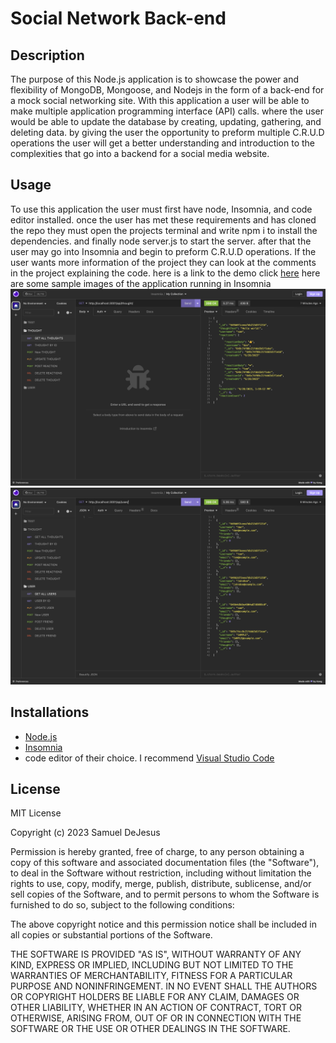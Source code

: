 # Social Network Back-end

## Description
The purpose of this Node.js application is to showcase the power and flexibility of MongoDB, Mongoose, and Nodejs in the form of a back-end for a mock social networking site. With this application a user will be able to make multiple application programming interface (API) calls. where the user would be able to update the database by creating, updating, gathering, and deleting data. by giving the user the opportunity to preform multiple C.R.U.D operations the user will get a better understanding and introduction to the complexities that go into a backend for a social media website.

## Usage

 To use this application the user must first have node, Insomnia, and code editor installed. once the user has met these requirements and has cloned the repo they must open the projects terminal and write npm i to install the dependencies. and finally node server.js to start the server. after that the user may go into Insomnia and begin to preform C.R.U.D operations. If the user wants more information of the project they can look at the comments in the project explaining the code. here is a link to the demo click [here](https://drive.google.com/file/d/1KBNRHmjOck8Guk1THne5yq-zSS4JZOM7/view)
 here are some sample images of the application running in Insomnia
 !['example of the api working in insomnia'](./images/Screenshot%202023-06-28%20at%202.07.07%20PM.png)
 !['example of the api working in insomnia'](./images/Screenshot%202023-06-28%20at%202.07.21%20PM.png)

 ## Installations

 - [Node.js](https://nodejs.org/en)
 - [Insomnia](https://insomnia.rest/)
 - code editor of their choice. I recommend [Visual Studio Code](https://code.visualstudio.com/)

 ## License

 MIT License

Copyright (c) 2023 Samuel DeJesus

Permission is hereby granted, free of charge, to any person obtaining a copy
of this software and associated documentation files (the "Software"), to deal
in the Software without restriction, including without limitation the rights
to use, copy, modify, merge, publish, distribute, sublicense, and/or sell
copies of the Software, and to permit persons to whom the Software is
furnished to do so, subject to the following conditions:

The above copyright notice and this permission notice shall be included in all
copies or substantial portions of the Software.

THE SOFTWARE IS PROVIDED "AS IS", WITHOUT WARRANTY OF ANY KIND, EXPRESS OR
IMPLIED, INCLUDING BUT NOT LIMITED TO THE WARRANTIES OF MERCHANTABILITY,
FITNESS FOR A PARTICULAR PURPOSE AND NONINFRINGEMENT. IN NO EVENT SHALL THE
AUTHORS OR COPYRIGHT HOLDERS BE LIABLE FOR ANY CLAIM, DAMAGES OR OTHER
LIABILITY, WHETHER IN AN ACTION OF CONTRACT, TORT OR OTHERWISE, ARISING FROM,
OUT OF OR IN CONNECTION WITH THE SOFTWARE OR THE USE OR OTHER DEALINGS IN THE
SOFTWARE.